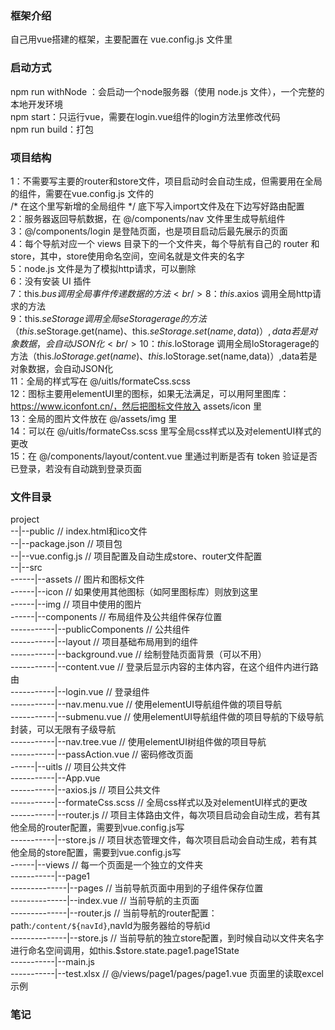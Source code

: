 ### 框架介绍
自己用vue搭建的框架，主要配置在 vue.config.js 文件里
### 启动方式
npm run withNode ：会启动一个node服务器（使用 node.js 文件），一个完整的本地开发环境 <br/>
npm start：只运行vue，需要在login.vue组件的login方法里修改代码<br/>
npm run build：打包
### 项目结构
1：不需要写主要的router和store文件，项目启动时会自动生成，但需要用在全局的组件，需要在vue.config.js 文件的<br/> /*  在这个里写新增的全局组件  */ 底下写入import文件及在下边写好路由配置<br/>
2：服务器返回导航数据，在 @/components/nav 文件里生成导航组件<br/>
3：@/components/login 是登陆页面，也是项目启动后最先展示的页面<br/>
4：每个导航对应一个 views 目录下的一个文件夹，每个导航有自己的 router 和 store，其中，store使用命名空间，空间名就是文件夹的名字<br/>
5：node.js 文件是为了模拟http请求，可以删除<br/>
6：没有安装 UI 插件<br/>
7：this.$bus 调用全局事件传递数据的方法<br/>
8：this.$axios 调用全局http请求的方法<br/>
9：this.$seStorage 调用全局seStoragerage的方法（this.$seStorage.get(name)、this.$seStorage.set(name,data)）,data若是对象数据，会自动JSON化<br/>
10：this.$loStorage 调用全局loStoragerage的方法（this.$loStorage.get(name)、this.$loStorage.set(name,data)）,data若是对象数据，会自动JSON化<br/>
11：全局的样式写在 @/uitls/formateCss.scss<br/>
12：图标主要用elementUI里的图标，如果无法满足，可以用阿里图库：https://www.iconfont.cn/，然后把图标文件放入 assets/icon 里<br/>
13：全局的图片文件放在 @/assets/img 里<br/>
14：可以在 @/uitls/formateCss.scss 里写全局css样式以及对elementUI样式的更改<br/>
15：在 @/components/layout/content.vue 里通过判断是否有 token 验证是否已登录，若没有自动跳到登录页面<br/>
### 文件目录
project        
--|--public  // index.html和ico文件          
--|--package.json   // 项目包      
--|--vue.config.js  // 项目配置及自动生成store、router文件配置        
--|--src       
------|--assets    // 图片和图标文件         
------|--icon // 如果使用其他图标（如阿里图标库）则放到这里      
------|--img  // 项目中使用的图片       
------|--components  // 布局组件及公共组件保存位置          
-----------|--publicComponents  // 公共组件       
-----------|--layout  // 项目基础布局用到的组件        
-----------|--background.vue  // 绘制登陆页面背景（可以不用）         
-----------|--content.vue  // 登录后显示内容的主体内容，在这个组件内进行路由         
-----------|--login.vue  // 登录组件         
-----------|--nav.menu.vue  // 使用elementUI导航组件做的项目导航      
-----------|--submenu.vue  // 使用elementUI导航组件做的项目导航的下级导航封装，可以无限有子级导航        
-----------|--nav.tree.vue  // 使用elementUI树组件做的项目导航        
-----------|--passAction.vue  // 密码修改页面          
------|--uitls  // 项目公共文件         
-----------|--App.vue         
-----------|--axios.js  // 项目公共文件      
-----------|--formateCss.scss  // 全局css样式以及对elementUI样式的更改          
-----------|--router.js  // 项目主体路由文件，每次项目启动会自动生成，若有其他全局的router配置，需要到vue.config.js写        
-----------|--store.js  // 项目状态管理文件，每次项目启动会自动生成，若有其他全局的store配置，需要到vue.config.js写          
------|--views  // 每一个页面是一个独立的文件夹        
-----------|--page1      
--------------|--pages // 当前导航页面中用到的子组件保存位置        
--------------|--index.vue  // 当前导航的主页面      
--------------|--router.js  // 当前导航的router配置：path:`/content/${navId}`,navId为服务器给的导航id          
--------------|--store.js   // 当前导航的独立store配置，到时候自动以文件夹名字进行命名空间调用，如this.$store.state.page1.page1State      
-----------|--main.js         
-----------|--test.xlsx  //      @/views/page1/pages/page1.vue 页面里的读取excel示例

### 笔记 
